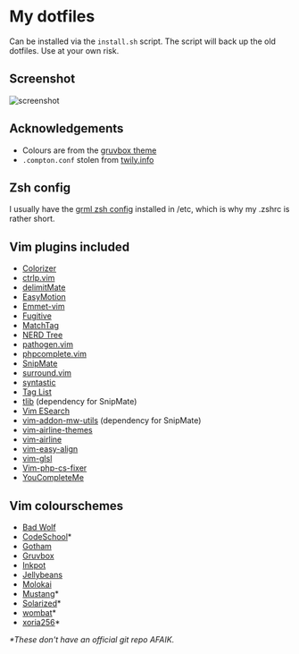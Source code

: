 # My dotfiles

Can be installed via the `install.sh` script. The script will back up the old dotfiles. Use at your own risk.

## Screenshot

![screenshot](https://raw.githubusercontent.com/Remedan/dotfiles/master/screenshot.png)

## Acknowledgements

* Colours are from the [gruvbox theme](https://github.com/morhetz/gruvbox)
* `.compton.conf` stolen from [twily.info](http://twily.info/)

## Zsh config

I usually have the [grml zsh config](https://grml.org/zsh/) installed in /etc,
which is why my .zshrc is rather short.

## Vim plugins included

* [Colorizer](https://github.com/chrisbra/Colorizer)
* [ctrlp.vim](https://github.com/kien/ctrlp.vim)
* [delimitMate](https://github.com/Raimondi/delimitMate)
* [EasyMotion](https://github.com/easymotion/vim-easymotion)
* [Emmet-vim](https://github.com/mattn/emmet-vim)
* [Fugitive](https://github.com/tpope/vim-fugitive)
* [MatchTag](https://github.com/gregsexton/MatchTag)
* [NERD Tree](https://github.com/scrooloose/nerdtree)
* [pathogen.vim](https://github.com/tpope/vim-pathogen)
* [phpcomplete.vim](https://github.com/shawncplus/phpcomplete.vim)
* [SnipMate](https://github.com/garbas/vim-snipmate)
* [surround.vim](https://github.com/tpope/vim-surround)
* [syntastic](https://github.com/vim-syntastic/syntastic)
* [Tag List](https://github.com/vim-scripts/taglist.vim)
* [tlib](https://github.com/tomtom/tlib_vim) (dependency for SnipMate)
* [Vim ESearch](https://github.com/eugen0329/vim-esearch)
* [vim-addon-mw-utils](https://github.com/MarcWeber/vim-addon-mw-utils) (dependency for SnipMate)
* [vim-airline-themes](https://github.com/vim-airline/vim-airline-themes)
* [vim-airline](https://github.com/vim-airline/vim-airline)
* [vim-easy-align](https://github.com/junegunn/vim-easy-align)
* [vim-glsl](https://github.com/tikhomirov/vim-glsl)
* [Vim-php-cs-fixer](https://github.com/stephpy/vim-php-cs-fixer)
* [YouCompleteMe](https://github.com/Valloric/YouCompleteMe)

## Vim colourschemes

* [Bad Wolf](https://github.com/sjl/badwolf)
* [CodeSchool](http://astonj.com/tech/vim-for-ruby-rails-and-a-sexy-theme/)*
* [Gotham](https://github.com/whatyouhide/vim-gotham)
* [Gruvbox](https://github.com/morhetz/gruvbox)
* [Inkpot](https://github.com/ciaranm/inkpot)
* [Jellybeans](https://github.com/nanotech/jellybeans.vim)
* [Molokai](https://github.com/tomasr/molokai)
* [Mustang](http://hcalves.deviantart.com/art/Mustang-Vim-Colorscheme-98974484)*
* [Solarized](https://github.com/altercation/vim-colors-solarized)*
* [wombat](http://www.vim.org/scripts/script.php?script_id=2140)*
* [xoria256](http://www.vim.org/scripts/script.php?script_id=2140)*

_*These don't have an official git repo AFAIK._
